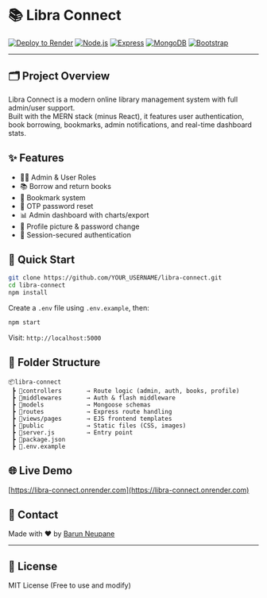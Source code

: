 # 📚 Libra Connect

[![Deploy to Render](https://render.com/images/deploy-to-render-button.svg)](https://render.com/deploy)
[![Node.js](https://img.shields.io/badge/Node.js-18.x-green?logo=node.js)](https://nodejs.org/)
[![Express](https://img.shields.io/badge/Express.js-lightgrey?logo=express)](https://expressjs.com/)
[![MongoDB](https://img.shields.io/badge/MongoDB-Atlas-green?logo=mongodb)](https://www.mongodb.com/)
[![Bootstrap](https://img.shields.io/badge/Bootstrap-5.3-purple?logo=bootstrap)](https://getbootstrap.com/)

---

## 🗂 Project Overview

Libra Connect is a modern online library management system with full admin/user support.  
Built with the MERN stack (minus React), it features user authentication, book borrowing, bookmarks, admin notifications, and real-time dashboard stats.

## ✨ Features

- 🧑‍💼 Admin & User Roles
- 📚 Borrow and return books
- 🔖 Bookmark system
- 📨 OTP password reset
- 📊 Admin dashboard with charts/export
- 👤 Profile picture & password change
- 🔐 Session-secured authentication

## 🚀 Quick Start

```bash
git clone https://github.com/YOUR_USERNAME/libra-connect.git
cd libra-connect
npm install
```

Create a `.env` file using `.env.example`, then:

```bash
npm start
```

Visit: `http://localhost:5000`

## 📁 Folder Structure

```
📦libra-connect
 ┣ 📂controllers       → Route logic (admin, auth, books, profile)
 ┣ 📂middlewares       → Auth & flash middleware
 ┣ 📂models            → Mongoose schemas
 ┣ 📂routes            → Express route handling
 ┣ 📂views/pages       → EJS frontend templates
 ┣ 📂public            → Static files (CSS, images)
 ┣ 📄server.js         → Entry point
 ┣ 📄package.json
 ┣ 📄.env.example
```

## 🌐 Live Demo

[https://libra-connect.onrender.com](https://libra-connect.onrender.com)


## 💬 Contact

Made with ❤️ by [Barun Neupane](mailto:your.bnneupane2001@gmail.com)

---

## 📜 License

MIT License (Free to use and modify)

